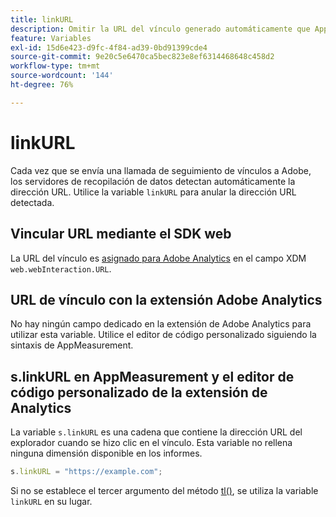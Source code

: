```yaml
---
title: linkURL
description: Omitir la URL del vínculo generado automáticamente que AppMeasurement utiliza en las llamadas de seguimiento de vínculos.
feature: Variables
exl-id: 15d6e423-d9fc-4f84-ad39-0bd91399cde4
source-git-commit: 9e20c5e6470ca5bec823e8ef6314468648c458d2
workflow-type: tm+mt
source-wordcount: '144'
ht-degree: 76%

---
```


# linkURL

Cada vez que se envía una llamada de seguimiento de vínculos a Adobe, los servidores de recopilación de datos detectan automáticamente la dirección URL. Utilice la variable `linkURL` para anular la dirección URL detectada.

## Vincular URL mediante el SDK web

La URL del vínculo es [asignado para Adobe Analytics](https://experienceleague.adobe.com/docs/analytics/implementation/aep-edge/variable-mapping.html?lang=es) en el campo XDM `web.webInteraction.URL`.

## URL de vínculo con la extensión Adobe Analytics

No hay ningún campo dedicado en la extensión de Adobe Analytics para utilizar esta variable. Utilice el editor de código personalizado siguiendo la sintaxis de AppMeasurement.

## s.linkURL en AppMeasurement y el editor de código personalizado de la extensión de Analytics

La variable `s.linkURL` es una cadena que contiene la dirección URL del explorador cuando se hizo clic en el vínculo. Esta variable no rellena ninguna dimensión disponible en los informes.

```js
s.linkURL = "https://example.com";
```

Si no se establece el tercer argumento del método [tl()](../functions/tl-method.md), se utiliza la variable `linkURL` en su lugar.
